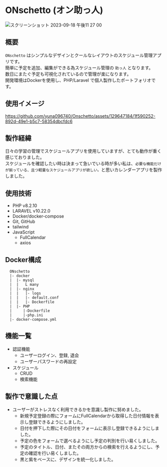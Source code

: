 # ONschetto (オン助っ人)
![スクリーンショット 2023-09-18 午後11 27 00](https://github.com/yuna096740/Laravel_lesson/assets/129647184/6c99b937-43de-43c1-8429-26174f7dc957)

## 概要
`ONschetto` はシンプルなデザインとクールなレイアウトのスケジュール管理アプリです。<br>
簡単に予定を追加、編集ができる為スケジュール管理の `助っ人` となります。<br>
数日にまたぐ予定も可視化されているので管理が楽になります。<br>
開発環境はDockerを使用し、PHP/Laravel で個人製作したポートフォリオです。

## 使用イメージ
https://github.com/yuna096740/Onschetto/assets/129647184/1f590252-892d-49e1-b5c7-58354dbcfdc6

## 製作経緯
  日々の学習の管理でスケジュールアプリを使用していますが、とても動作が重く感じておりました。<br>
スケジュールを確認したい時は決まって急いでいる時が多い私は、`必要な機能だけが揃っている、且つ軽量なスケジュールアプリが欲しい。`と思いカレンダーアプリを製作しました。


## 使用技術

- PHP v8.2.10
- LARAVEL v10.22.0
- Docker/docker-compose
- Git, GitHub
- tailwind
- JavaScript
  - FullCalendar
  - axios
## Docker構成
```
  ONschetto
  |- docker
  |  |- mysql
  |  |   L many
  |  |- nginx
  |  |   |- logs
  |  |   |- default.conf
  |  |   |- Dockerfile
  |  |- PHP
  |     |-Dockerfile
  |     |-php.ini
  |- docker-compose.yml
```
## 機能一覧
- 認証機能
  - ユーザーログイン、登録, 退会
  - ユーザーパスワードの再設定
- スケジュール
  - CRUD
  - 検索機能

## 製作で意識した点
- ユーザーがストレスなく利用できるかを意識し製作に努めました。
  - 新規予定登録の際にフォームにFullCalendarから取得した日付情報を表示し登録できるようにしました。
  - 日付を押下した際にその日付をフォームに表示し登録できるようにしました。
  - 予定の色をフォームで選べるようにし予定の判別を行い易くしました。
  - 予定のタイトル、日付、またその両方からの検索を行えるようにし、予定の確認を行い易くしました。
  - 黒と紫をベースに、デザインを統一化しました。
